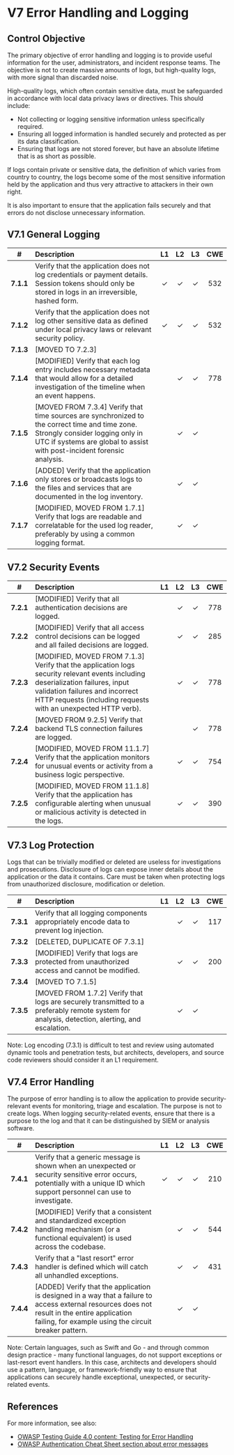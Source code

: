 # V7 Error Handling and Logging

## Control Objective

The primary objective of error handling and logging is to provide useful information for the user, administrators, and incident response teams. The objective is not to create massive amounts of logs, but high-quality logs, with more signal than discarded noise.

High-quality logs, which often contain sensitive data, must be safeguarded in accordance with local data privacy laws or directives. This should include:

* Not collecting or logging sensitive information unless specifically required.
* Ensuring all logged information is handled securely and protected as per its data classification.
* Ensuring that logs are not stored forever, but have an absolute lifetime that is as short as possible.

If logs contain private or sensitive data, the definition of which varies from country to country, the logs become some of the most sensitive information held by the application and thus very attractive to attackers in their own right.

It is also important to ensure that the application fails securely and that errors do not disclose unnecessary information.

## V7.1 General Logging

<!--
Logging sensitive information is dangerous - the logs become classified themselves, which means they need to be encrypted, become subject to retention policies, and must be disclosed in security audits. Ensure only necessary information is kept in logs, and certainly no payment, credentials (including session tokens), sensitive or personally identifiable information.

V7.1 covers OWASP Top 10 2017:A10. As 2017:A10 and this section are not penetration testable, it's important for:

* Developers to ensure full compliance with this section, as if all items were marked as L1.
* Penetration testers to validate full compliance of all items in V7.1 via interview, screenshots, or assertion.
-->

| # | Description | L1 | L2 | L3 | CWE |
| :---: | :--- | :---: | :---: | :---: | :---: |
| **7.1.1** | Verify that the application does not log credentials or payment details. Session tokens should only be stored in logs in an irreversible, hashed form. | ✓ | ✓ | ✓ | 532 |
| **7.1.2** | Verify that the application does not log other sensitive data as defined under local privacy laws or relevant security policy. | ✓ | ✓ | ✓ | 532 |
| **7.1.3** | [MOVED TO 7.2.3] | | | | |
| **7.1.4** | [MODIFIED] Verify that each log entry includes necessary metadata that would allow for a detailed investigation of the timeline when an event happens. | | ✓ | ✓ | 778 |
| **7.1.5** | [MOVED FROM 7.3.4] Verify that time sources are synchronized to the correct time and time zone. Strongly consider logging only in UTC if systems are global to assist with post-incident forensic analysis. | | ✓ | ✓ | |
| **7.1.6** | [ADDED] Verify that the application only stores or broadcasts logs to the files and services that are documented in the log inventory. | | ✓ | ✓ | |
| **7.1.7** | [MODIFIED, MOVED FROM 1.7.1] Verify that logs are readable and correlatable for the used log reader, preferably by using a common logging format. | | ✓ | ✓ | |

## V7.2 Security Events

<!--
Timely logging is critical for audit events, triage, and escalation. Ensure that the application's logs are clear and can be easily monitored and analyzed either locally or log shipped to a remote monitoring system.

V7.2 covers OWASP Top 10 2017:A10. As 2017:A10 and this section are not penetration testable, it's important for:

* Developers to ensure full compliance with this section, as if all items were marked as L1.
* Penetration testers to validate full compliance of all items in V7.2 via interview, screenshots, or assertion.
-->

| # | Description | L1 | L2 | L3 | CWE |
| :---: | :--- | :---: | :---: | :---: | :---: |
| **7.2.1** | [MODIFIED] Verify that all authentication decisions are logged. | | ✓ | ✓ | 778 |
| **7.2.2** | [MODIFIED] Verify that all access control decisions can be logged and all failed decisions are logged. | | ✓ | ✓ | 285 |
| **7.2.3** | [MODIFIED, MOVED FROM 7.1.3] Verify that the application logs security relevant events including deserialization failures, input validation failures and incorrect HTTP requests (including requests with an unexpected HTTP verb). | | ✓ | ✓ | 778 |
| **7.2.4** | [MOVED FROM 9.2.5] Verify that backend TLS connection failures are logged. | | | ✓ | 778 |
| **7.2.4** | [MODIFIED, MOVED FROM 11.1.7] Verify that the application monitors for unusual events or activity from a business logic perspective. | | ✓ | ✓ | 754 |
| **7.2.5** | [MODIFIED, MOVED FROM 11.1.8] Verify that the application has configurable alerting when unusual or malicious activity is detected in the logs. | | ✓ | ✓ | 390 |

## V7.3 Log Protection

Logs that can be trivially modified or deleted are useless for investigations and prosecutions. Disclosure of logs can expose inner details about the application or the data it contains. Care must be taken when protecting logs from unauthorized disclosure, modification or deletion.

| # | Description | L1 | L2 | L3 | CWE |
| :---: | :--- | :---: | :---: | :---: | :---: |
| **7.3.1** | Verify that all logging components appropriately encode data to prevent log injection. | | ✓ | ✓ | 117 |
| **7.3.2** | [DELETED, DUPLICATE OF 7.3.1] | | | | |
| **7.3.3** | [MODIFIED] Verify that logs are protected from unauthorized access and cannot be modified. | | ✓ | ✓ | 200 |
| **7.3.4** | [MOVED TO 7.1.5] | | | | |
| **7.3.5** | [MOVED FROM 1.7.2] Verify that logs are securely transmitted to a preferably remote system for analysis, detection, alerting, and escalation. | | ✓ | ✓ | |

Note: Log encoding (7.3.1) is difficult to test and review using automated dynamic tools and penetration tests, but architects, developers, and source code reviewers should consider it an L1 requirement.

## V7.4 Error Handling

The purpose of error handling is to allow the application to provide security-relevant events for monitoring, triage and escalation. The purpose is not to create logs. When logging security-related events, ensure that there is a purpose to the log and that it can be distinguished by SIEM or analysis software.

| # | Description | L1 | L2 | L3 | CWE |
| :---: | :--- | :---: | :---: | :---: | :---: |
| **7.4.1** | Verify that a generic message is shown when an unexpected or security sensitive error occurs, potentially with a unique ID which support personnel can use to investigate. | ✓ | ✓ | ✓ | 210 |
| **7.4.2** | [MODIFIED] Verify that a consistent and standardized exception handling mechanism (or a functional equivalent) is used across the codebase. | | ✓ | ✓ | 544 |
| **7.4.3** | Verify that a "last resort" error handler is defined which will catch all unhandled exceptions. | | ✓ | ✓ | 431 |
| **7.4.4** | [ADDED] Verify that the application is designed in a way that a failure to access external resources does not result in the entire application failing, for example using the circuit breaker pattern. | | ✓ | ✓ | |

Note: Certain languages, such as Swift and Go - and through common design practice - many functional languages, do not support exceptions or last-resort event handlers. In this case, architects and developers should use a pattern, language, or framework-friendly way to ensure that applications can securely handle exceptional, unexpected, or security-related events.

## References

For more information, see also:

* [OWASP Testing Guide 4.0 content: Testing for Error Handling](https://owasp.org/www-project-web-security-testing-guide/v41/4-Web_Application_Security_Testing/08-Testing_for_Error_Handling/README.html)
* [OWASP Authentication Cheat Sheet section about error messages](https://cheatsheetseries.owasp.org/cheatsheets/Authentication_Cheat_Sheet.html#authentication-and-error-messages)
